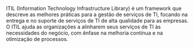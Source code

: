ITIL (Information Technology Infrastructure Library) é um framework que descreve as melhores práticas para a gestão de serviços de TI, focando na entrega e no suporte 
de serviços de TI de alta qualidade para as empresas. O ITIL ajuda as organizações a alinharem seus serviços de TI às necessidades do negócio, 
com ênfase na melhoria contínua e na otimização de processos.
